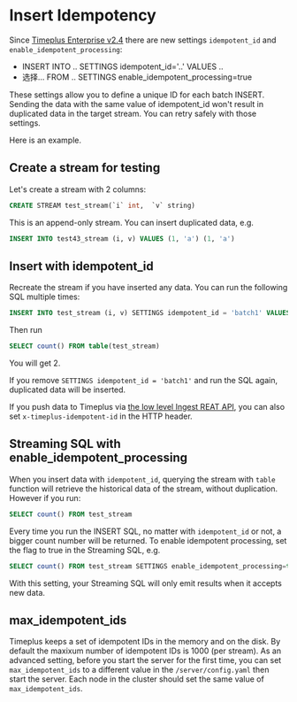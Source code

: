 # Insert Idempotency

Since [Timeplus Enterprise v2.4](/enterprise-v2.4) there are new settings `idempotent_id` and `enable_idempotent_processing`:

- INSERT INTO .. SETTINGS idempotent_id='..' VALUES ..
- 选择... FROM .. SETTINGS enable_idempotent_processing=true

These settings allow you to define a unique ID for each batch INSERT. Sending the data with the same value of idempotent_id won't result in duplicated data in the target stream. You can retry safely with those settings.

Here is an example.

## Create a stream for testing

Let's create a stream with 2 columns:

```sql
CREATE STREAM test_stream(`i` int,  `v` string)
```

This is an append-only stream. You can insert duplicated data, e.g.

```sql
INSERT INTO test43_stream (i, v) VALUES (1, 'a') (1, 'a')
```

## Insert with idempotent_id

Recreate the stream if you have inserted any data. You can run the following SQL multiple times:

```sql
INSERT INTO test_stream (i, v) SETTINGS idempotent_id = 'batch1' VALUES (1, 'a') (2, 'b');
```

Then run

```sql
SELECT count() FROM table(test_stream)
```

You will get 2.

If you remove `SETTINGS idempotent_id = 'batch1'` and run the SQL again, duplicated data will be inserted.

If you push data to Timeplus via [the low level Ingest REAT API](/proton-ingest-api), you can also set `x-timeplus-idempotent-id` in the HTTP header.

## Streaming SQL with enable_idempotent_processing

When you insert data with `idempotent_id`, querying the stream with `table` function will retrieve the historical data of the stream, without duplication. However if you run:

```sql
SELECT count() FROM test_stream
```

Every time you run the INSERT SQL, no matter with `idempotent_id` or not, a bigger count number will be returned. To enable idempotent processing, set the flag to true in the Streaming SQL, e.g.

```sql
SELECT count() FROM test_stream SETTINGS enable_idempotent_processing=true;
```

With this setting, your Streaming SQL will only emit results when it accepts new data.

## max_idempotent_ids

Timeplus keeps a set of idempotent IDs in the memory and on the disk. By default the maxixum number of idempotent IDs is 1000 (per stream). As an advanced setting, before you start the server for the first time, you can set `max_idempotent_ids` to a different value in the `/server/config.yaml` then start the server. Each node in the cluster should set the same value of `max_idempotent_ids`.
